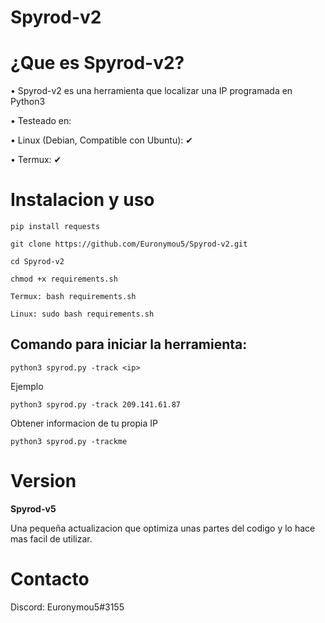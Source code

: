 # Spyrod-v2

# ¿Que es Spyrod-v2?
• Spyrod-v2 es una herramienta que localizar una IP programada en Python3

• Testeado en:

• Linux (Debian, Compatible con Ubuntu): ✔

• Termux: ✔

# Instalacion y uso
```
pip install requests
```
```
git clone https://github.com/Euronymou5/Spyrod-v2.git
```
```
cd Spyrod-v2
```
```
chmod +x requirements.sh
```
```
Termux: bash requirements.sh    

Linux: sudo bash requirements.sh
```

## Comando para iniciar la herramienta:
```
python3 spyrod.py -track <ip>
```

Ejemplo
```
python3 spyrod.py -track 209.141.61.87
```

Obtener informacion de tu propia IP

```
python3 spyrod.py -trackme
```


# Version
**Spyrod-v5**

Una pequeña actualizacion que optimiza unas partes del codigo y lo hace mas facil de utilizar.

# Contacto
Discord: Euronymou5#3155

